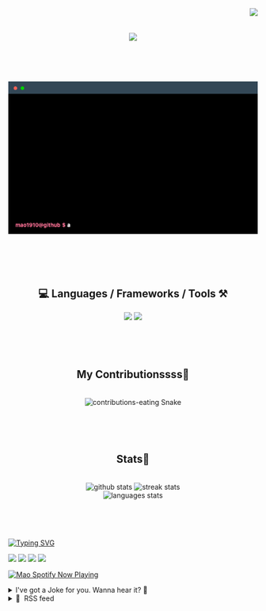 <!-- VISITOR BADGE -->
<!-- https://github.com/hehuapei/visitor-badge -->

<img align="right" src="https://visitor-badge.laobi.icu/badge?page_id=mao1910.mao1910&left_color=%2379DAF9&right_color=%23FE6E96" />


<!-- TYPING SVG -->
<!-- https://github.com/DenverCoder1/readme-typing-svg -->

<h1 align="center">
    <img src="https://readme-typing-svg.herokuapp.com/?font=Righteous&size=35&center=true&vCenter=true&width=500&height=70&color=FE6E96&font=poppins&duration=5000&lines=Hi+There!+👋;+I'm+Mao!;" />
</h1>

<br/>


<!-- ABOUT ME TERMINAL -->
<h1 align="center">
<img src="./assets/terminal-5.gif" alt="Terminal" />
</h1>

<br/><br/><br/>


<!-- TECHNOLOGIES LOGOS -->
<!-- https://github.com/tandpfun/skill-icons -->

<h2 align="center">💻 Languages / Frameworks / Tools ⚒️</h2>
<div align="center">
    <img src="https://skillicons.dev/icons?i=javascript,typescript,angular,react,html,css,scss,bootstrap,cs,java,spring" />
    <img src="https://skillicons.dev/icons?i=flutter,firebase,supabase,mysql,git,github,gitlab,vscode,idea,maven,figma" />
</div>

<br/><br/><br/>


<!-- CONTRIBUTIONS SNAKE GAME -->
<!-- https://github.com/Platane/snk -->

<div align="center">
  <h2> My Contributionssss🐍 </h2>
  <br>
  <img alt="contributions-eating Snake" src="https://raw.githubusercontent.com/mao1910/mao1910/output/github-contribution-grid-snake.svg" />

  <!-- Four lines below suggested by Planate for Dark mode-->
  <picture>
  <source media="(prefers-color-scheme: dark)" srcset="github-snake-dark.svg" />
  <source media="(prefers-color-scheme: light)" srcset="github-snake.svg" />
  </picture>
  
  <br/><br/><br/>
</div>


<!-- GITHUB STATS -->
<!-- https://github.com/DenverCoder1/github-readme-streak-stats --> <!--  My Vercel -->
<!-- https://github.com/anuraghazra/github-readme-stats --> <!--  My own Vercel -->

<h2 align="center"> Stats📝 </h2>
  <br>
<div align=center>
  <img width=429 src="https://github-readme-stats-mao1910.vercel.app/api?username=mao1910&count_private=true&show_icons=true&theme=dracula&rank_icon=github&hide=contribs&border_radius=10&border_color=79DAF9" alt="github stats"/>
  <img width=396 src="https://github-readme-streak-stats-2235.vercel.app?user=mao1910&count_private=true&theme=dracula&currStreakNum=79DAF9&currStreakLabel=FE6E96&border_radius=10&border=79DAF9" alt="streak stats"/>
  <br/>
  <img src="https://github-readme-stats-mao1910.vercel.app/api/top-langs/?username=mao1910&layout=compact&theme=dracula&border_radius=10&size_weight=0.5&count_weight=0.5&border_color=79DAF9" alt="languages stats" />
</div>

<br/><br/><br/>


<!-- FOOTER -->
<!-- https://github.com/DenverCoder1/readme-typing-svg -->
<!-- https://readme-typing-svg.demolab.com/demo/ -->

<a href="https://git.io/typing-svg"><img src="https://readme-typing-svg.demolab.com?font=Poppins&pause=1000&color=FE6E96&width=535&lines=Thanks+for+dropping+by!;Feel+free+to+check+any+of+the+Socials+below+%F0%9F%91%87;Or+the+Joke+Of+The+Day+if+you're+down+for+a+giggle+%F0%9F%98%9D;Hope+to+see+you+again+%F0%9F%91%8A;Uh%3F+You're+still+here%3F;Well...+I'm+running+out+of+things+to+say...;Tell+you+what%2C+due+to+your+effort+and+perseverance%2C;I+shall+present+you+with+a+short+poem%3A;%22To+code%2C+or+not+to+code%2C+that+is+the+question%3A;Whether+'tis+nobler+in+the+IDE+to+debug;The+errors+and+issues+of+outrageous+software%2C;Or+to+take+up+the+keyboard+against+a+sea+of+bugs;And+by+coding%2C+end+them.%22;by+William+Shakespeare%2C+probably.+;Pretty+sure+that's+Hamlet's.;Alrighty%2C+this+has+been+fun.;But+I'll+restart+the+loop+now...+see+ya+soon!" alt="Typing SVG" /></a>


<!--  SOCIAL NETWORKS -->
<!-- https://github.com/alexandresanlim/Badges4-README.md-Profile -->

  <div> 
    <a href="https://www.deviantart.com/madeinkobaia/art/my-profile-is-under-construction-265626465" target="_blank"><img src="https://img.shields.io/badge/-LinkedIn-%230077B5?style=for-the-badge&logo=linkedin&logoColor=white" target="_blank"></a> <!-- ADD LINKEDIN PROFILE -->
    <a href = "https://www.nicepng.com/ourpic/u2q8o0t4t4r5o0r5_website-under-construction-png-graphic-transparent-website-under/"><img src="https://img.shields.io/badge/Portfolio-4285F4?style=for-the-badge&logo=Google-chrome&logoColor=white" target="_blank"></a> <!-- ADD PORTFOLIO WEBSITE -->
    <a href="https://discord.gg" target="_blank"><img src="https://img.shields.io/badge/Discord-7289DA?style=for-the-badge&logo=discord&logoColor=white" target="_blank"></a> <!-- ADD DISCORD --> <!-- User or Server? -->
    <a href = "mailto:mao1910dev@gmail.com"><img src="https://img.shields.io/badge/Gmail-D14836?style=for-the-badge&logo=gmail&logoColor=white" target="_blank"></a>
  </div>


<!-- SPOTIFY PLAYING-->
<!-- https://github.com/novatorem/novatorem --> <!-- My own Vercel deployment-->

[<img width=438px src="https://spotify-now-playing-git-main-mao1910.vercel.app//api/spotify/?border_color=FE6E96" alt="Mao Spotify Now Playing" />](https://open.spotify.com/user/31542et242zglhf42ydrtqgvuvde)


<!-- JOKE OF THE DAY -->
<!-- https://github.com/ABSphreak/readme-jokes --> <!-- My own Vercel deployment-->

<details>
<summary>I've got a Joke for you. Wanna hear it? 🙈</summary>

<br/>

 <tr>
 <td style="padding-top:4px"><img src = "https://readme-jokes-git-master-mao1910.vercel.app/api?&theme=dracula"></td>
 </tr>

</details>


<!-- RSS FEED -->
<!-- https://github.com/gautamkrishnar/blog-post-workflow -->

<details>
<summary>📕 &nbsp;RSS feed</summary>

<br/>


<!-- BLOG-POST-LIST:START -->
 #### - [Handling state between multiple processes with elixir](https://dev.to/cherryramatis/handling-state-between-multiple-instances-with-elixir-4jm1) 
 <details><summary>Article</summary> <p>Elixir works <strong>really</strong> well for concurrent code because of it's functional nature and ability to run in multiple processes, but how we handle state when our code is running all over the place? Well, there is some techniques and in this article we'll learn more about it together shall we?</p>

<h2>
  
  
  Table of contents
</h2>

<ul>
<li>What is a process? How to use it with send and receive</li>
<li>Incrementing our experience with tasks</li>
<li>Designing state with the agent wrapper</li>
<li>Conclusion</li>
</ul>

<h2>
  
  
  What is a process? How to use it with send and receive
</h2>

<p><a href="https://res.cloudinary.com/practicaldev/image/fetch/s--mogwGzfN--/c_limit%2Cf_auto%2Cfl_progressive%2Cq_auto%2Cw_800/https://github.com/cherryramatisdev/public_zet/assets/86631177/725725cb-003e-4659-943a-c7978e74281c" class="article-body-image-wrapper"><img src="https://res.cloudinary.com/practicaldev/image/fetch/s--mogwGzfN--/c_limit%2Cf_auto%2Cfl_progressive%2Cq_auto%2Cw_800/https://github.com/cherryramatisdev/public_zet/assets/86631177/725725cb-003e-4659-943a-c7978e74281c" alt="image" width="496" height="364"></a></p>

<p>Processes are the answer from Elixir to concurrent programming; they're basically a continuous-running node that can send and receive messages. In fact, every function in Elixir runs inside a process. Although this sounds really expensive, it's <strong>super</strong> lightweight compared to threads in other languages, which empowers us developers to build incredibly scalable software with hundreds of processes running at the same time. Another great advantage of using this specifically with the Elixir language is that this language is built on top of immutability and other functional programming concepts, so we can trust that these functions are running completely isolated and without changing or maintaining global state.</p>

<p>The basic way of seeing a process in action is by using the <code>spawn</code> function, with that we can execute a function in a process and get the <em>pid</em> of it.<br>
</p>

<div class="highlight js-code-highlight">
<pre class="highlight elixir"><code><span class="n">iex</span><span class="p">(</span><span class="mi">3</span><span class="p">)</span><span class="o">&gt;</span> <span class="n">pid</span> <span class="o">=</span> <span class="n">spawn</span><span class="p">(</span><span class="k">fn</span> <span class="o">-&gt;</span> <span class="no">IO</span><span class="o">.</span><span class="n">puts</span><span class="p">(</span><span class="s2">"teste"</span><span class="p">)</span> <span class="k">end</span><span class="p">)</span>
<span class="n">teste</span>
<span class="c1">#PID&lt;0.111.0&gt;</span>
<span class="n">iex</span><span class="p">(</span><span class="mi">4</span><span class="p">)</span><span class="o">&gt;</span> <span class="n">pid</span>
<span class="c1">#PID&lt;0.111.0&gt;</span>
<span class="n">iex</span><span class="p">(</span><span class="mi">5</span><span class="p">)</span><span class="o">&gt;</span> <span class="no">Process</span><span class="o">.</span><span class="n">alive?</span><span class="p">(</span><span class="n">pid</span><span class="p">)</span>
<span class="no">false</span>
<span class="n">iex</span><span class="p">(</span><span class="mi">6</span><span class="p">)</span><span class="o">&gt;</span>
</code></pre>

</div>



<p>As you can see from the return of <code>Process.alive?(pid)</code> this process is already dead once it runs correctly, but we can easily add a sleep function to check this mechanism:<br>
</p>

<div class="highlight js-code-highlight">
<pre class="highlight elixir"><code><span class="n">iex</span><span class="p">(</span><span class="mi">2</span><span class="p">)</span><span class="o">&gt;</span> <span class="n">pid</span> <span class="o">=</span> <span class="n">spawn</span><span class="p">(</span><span class="k">fn</span> <span class="o">-&gt;</span> <span class="ss">:timer</span><span class="o">.</span><span class="n">sleep</span><span class="p">(</span><span class="mi">10000</span><span class="p">);</span> <span class="no">IO</span><span class="o">.</span><span class="n">puts</span><span class="p">(</span><span class="s2">"teste"</span><span class="p">)</span> <span class="k">end</span><span class="p">)</span>
<span class="c1">#PID&lt;0.111.0&gt;</span>
<span class="n">iex</span><span class="p">(</span><span class="mi">3</span><span class="p">)</span><span class="o">&gt;</span> <span class="no">Process</span><span class="o">.</span><span class="n">alive?</span><span class="p">(</span><span class="n">pid</span><span class="p">)</span>
<span class="no">true</span>
<span class="n">teste</span>
<span class="n">iex</span><span class="p">(</span><span class="mi">4</span><span class="p">)</span><span class="o">&gt;</span> <span class="no">Process</span><span class="o">.</span><span class="n">alive?</span><span class="p">(</span><span class="n">pid</span><span class="p">)</span>
<span class="no">false</span>
<span class="n">iex</span><span class="p">(</span><span class="mi">5</span><span class="p">)</span><span class="o">&gt;</span>
</code></pre>

</div>



<p>Since we're sleeping for 10 seconds, the process is alive until it runs out after the sleep function and dies. Cool right? It's important to know that <em>our main program did not hang</em>, it simply put the function in a process and forgot about it. This allows us to create really modular and performant code that runs on multiple nodes.</p>

<p>Besides spawning functions in a process, we can transition information between processes using the functions <code>send</code> and the <code>receive</code> block, as shown below:<br>
</p>

<div class="highlight js-code-highlight">
<pre class="highlight elixir"><code><span class="n">iex</span><span class="p">(</span><span class="mi">1</span><span class="p">)</span><span class="o">&gt;</span> <span class="k">defmodule</span> <span class="no">Listener</span> <span class="k">do</span>
<span class="o">...</span><span class="p">(</span><span class="mi">1</span><span class="p">)</span><span class="o">&gt;</span> <span class="k">def</span> <span class="n">call</span> <span class="k">do</span>
<span class="o">...</span><span class="p">(</span><span class="mi">1</span><span class="p">)</span><span class="o">&gt;</span> <span class="k">receive</span> <span class="k">do</span>
<span class="o">...</span><span class="p">(</span><span class="mi">1</span><span class="p">)</span><span class="o">&gt;</span> <span class="p">{</span><span class="ss">:hello</span><span class="p">,</span> <span class="n">msg</span><span class="p">}</span> <span class="o">-&gt;</span> <span class="no">IO</span><span class="o">.</span><span class="n">puts</span><span class="p">(</span><span class="s2">"Received: </span><span class="si">#{</span><span class="n">msg</span><span class="si">}</span><span class="s2">"</span><span class="p">)</span>
<span class="o">...</span><span class="p">(</span><span class="mi">1</span><span class="p">)</span><span class="o">&gt;</span> <span class="k">end</span>
<span class="o">...</span><span class="p">(</span><span class="mi">1</span><span class="p">)</span><span class="o">&gt;</span> <span class="k">end</span>
<span class="o">...</span><span class="p">(</span><span class="mi">1</span><span class="p">)</span><span class="o">&gt;</span> <span class="k">end</span>
<span class="p">{</span><span class="ss">:module</span><span class="p">,</span> <span class="no">Listener</span><span class="p">,</span>
 <span class="o">&lt;&lt;</span><span class="mi">70</span><span class="p">,</span> <span class="mi">79</span><span class="p">,</span> <span class="mi">82</span><span class="p">,</span> <span class="mi">49</span><span class="p">,</span> <span class="mi">0</span><span class="p">,</span> <span class="mi">0</span><span class="p">,</span> <span class="mi">6</span><span class="p">,</span> <span class="mi">116</span><span class="p">,</span> <span class="mi">66</span><span class="p">,</span> <span class="mi">69</span><span class="p">,</span> <span class="mi">65</span><span class="p">,</span> <span class="mi">77</span><span class="p">,</span> <span class="mi">65</span><span class="p">,</span> <span class="mi">116</span><span class="p">,</span> <span class="mi">85</span><span class="p">,</span> <span class="mi">56</span><span class="p">,</span> <span class="mi">0</span><span class="p">,</span> <span class="mi">0</span><span class="p">,</span> <span class="mi">0</span><span class="p">,</span> <span class="mi">240</span><span class="p">,</span>
   <span class="mi">0</span><span class="p">,</span> <span class="mi">0</span><span class="p">,</span> <span class="mi">0</span><span class="p">,</span> <span class="mi">25</span><span class="p">,</span> <span class="mi">15</span><span class="p">,</span> <span class="mi">69</span><span class="p">,</span> <span class="mi">108</span><span class="p">,</span> <span class="mi">105</span><span class="p">,</span> <span class="mi">120</span><span class="p">,</span> <span class="mi">105</span><span class="p">,</span> <span class="mi">114</span><span class="p">,</span> <span class="mi">46</span><span class="p">,</span> <span class="mi">76</span><span class="p">,</span> <span class="mi">105</span><span class="p">,</span> <span class="mi">115</span><span class="p">,</span> <span class="mi">116</span><span class="p">,</span> <span class="mi">101</span><span class="p">,</span>
   <span class="mi">110</span><span class="p">,</span> <span class="mi">101</span><span class="p">,</span> <span class="mi">114</span><span class="p">,</span> <span class="mi">8</span><span class="p">,</span> <span class="mi">95</span><span class="p">,</span> <span class="mi">95</span><span class="p">,</span> <span class="mi">105</span><span class="p">,</span> <span class="mi">110</span><span class="p">,</span> <span class="mi">102</span><span class="p">,</span> <span class="mi">111</span><span class="p">,</span> <span class="o">...&gt;&gt;</span><span class="p">,</span> <span class="p">{</span><span class="ss">:call</span><span class="p">,</span> <span class="mi">0</span><span class="p">}}</span>
<span class="n">iex</span><span class="p">(</span><span class="mi">2</span><span class="p">)</span><span class="o">&gt;</span> <span class="n">pid</span> <span class="o">=</span> <span class="n">spawn</span><span class="p">(</span><span class="o">&amp;</span><span class="no">Listener</span><span class="o">.</span><span class="n">call</span><span class="o">/</span><span class="mi">0</span><span class="p">)</span>
<span class="c1">#PID&lt;0.115.0&gt;</span>
<span class="n">iex</span><span class="p">(</span><span class="mi">3</span><span class="p">)</span><span class="o">&gt;</span> <span class="n">send</span><span class="p">(</span><span class="n">pid</span><span class="p">,</span> <span class="p">{</span><span class="ss">:hello</span><span class="p">,</span> <span class="s2">"Hello World"</span><span class="p">})</span>
<span class="ss">Received:</span> <span class="no">Hello</span> <span class="no">World</span>
<span class="p">{</span><span class="ss">:hello</span><span class="p">,</span> <span class="s2">"Hello World"</span><span class="p">}</span>
<span class="n">iex</span><span class="p">(</span><span class="mi">4</span><span class="p">)</span><span class="o">&gt;</span>
</code></pre>

</div>



<p>Observe that we define a function that acts as a general listener using the <code>receive</code> block. This works as a switch case where we can pattern match and do a quick action, in this case, we're simply printing to <a href="https://dev.to/cherryramatis/linux-filters-how-to-streamline-text-like-a-boss-2dp4#what-is-stdin-and-stdout">STDOUT</a>. Once we spawn this listener, it's possible to use the returned <code>pid</code> to send information using the <code>send/2</code> function that expects a <code>PID</code> and a value as arguments.</p>

<p>That way, it's possible to keep state in an immutable and separate environment such as elixir.</p>

<h2>
  
  
  Incrementing our experience with tasks
</h2>

<p>The Task module offers an abstraction on top of the <code>spawn</code> function while adding support for asynchronous behavior, i.e., creating a function in a separate process and observing its behavior with wait functions. As you delve into Elixir, you'll discover that the <code>Task</code> module allows you to start a new process that executes a function and returns a task structure. With this structure in hand, you can easily get the value from this function using the <code>Task.await(task)</code> clause, as shown below:<br>
</p>

<div class="highlight js-code-highlight">
<pre class="highlight elixir"><code><span class="n">iex</span><span class="p">(</span><span class="mi">1</span><span class="p">)</span><span class="o">&gt;</span> <span class="n">task</span> <span class="o">=</span> <span class="no">Task</span><span class="o">.</span><span class="n">async</span><span class="p">(</span><span class="k">fn</span> <span class="o">-&gt;</span>
<span class="o">...</span><span class="p">(</span><span class="mi">1</span><span class="p">)</span><span class="o">&gt;</span>   <span class="no">IO</span><span class="o">.</span><span class="n">puts</span><span class="p">(</span><span class="s2">"Task is running"</span><span class="p">)</span>
<span class="o">...</span><span class="p">(</span><span class="mi">1</span><span class="p">)</span><span class="o">&gt;</span>   <span class="mi">42</span>
<span class="o">...</span><span class="p">(</span><span class="mi">1</span><span class="p">)</span><span class="o">&gt;</span> <span class="k">end</span><span class="p">)</span>
<span class="no">Task</span> <span class="n">is</span> <span class="n">running</span>
<span class="p">%</span><span class="no">Task</span><span class="p">{</span>
  <span class="ss">mfa:</span> <span class="p">{</span><span class="ss">:erlang</span><span class="p">,</span> <span class="ss">:apply</span><span class="p">,</span> <span class="mi">2</span><span class="p">},</span>
  <span class="ss">owner:</span> <span class="c1">#PID&lt;0.109.0&gt;,</span>
  <span class="ss">pid:</span> <span class="c1">#PID&lt;0.110.0&gt;,</span>
  <span class="ss">ref:</span> <span class="c1">#Reference&lt;0.0.13955.659691257.723058689.43945&gt;</span>
<span class="p">}</span>
<span class="n">iex</span><span class="p">(</span><span class="mi">2</span><span class="p">)</span><span class="o">&gt;</span> <span class="no">IO</span><span class="o">.</span><span class="n">puts</span> <span class="s2">"a code"</span>
<span class="n">a</span> <span class="n">code</span>
<span class="ss">:ok</span>
<span class="n">iex</span><span class="p">(</span><span class="mi">3</span><span class="p">)</span><span class="o">&gt;</span> <span class="n">answer_to_everything</span> <span class="o">=</span> <span class="no">Task</span><span class="o">.</span><span class="n">await</span><span class="p">(</span><span class="n">task</span><span class="p">)</span>
<span class="mi">42</span>
<span class="n">iex</span><span class="p">(</span><span class="mi">4</span><span class="p">)</span><span class="o">&gt;</span> <span class="n">answer_to_everything</span>
<span class="mi">42</span>
<span class="n">iex</span><span class="p">(</span><span class="mi">5</span><span class="p">)</span><span class="o">&gt;</span>
</code></pre>

</div>



<p>First we saw the <code>Task is running</code> message printed out, and then we got the task struct. Further, we could execute any code in between, and when we're ready, it's just a matter of using the <code>Task.await</code> function to retrieve the function return.</p>

<p>The Task module also provides a common interface for the regular <code>spawn</code> function called <code>start</code>, we can even reuse the code shown at the beginning with the new module abstraction:<br>
</p>

<div class="highlight js-code-highlight">
<pre class="highlight elixir"><code><span class="n">iex</span><span class="p">(</span><span class="mi">1</span><span class="p">)</span><span class="o">&gt;</span> <span class="k">defmodule</span> <span class="no">Listener</span> <span class="k">do</span>
<span class="o">...</span><span class="p">(</span><span class="mi">1</span><span class="p">)</span><span class="o">&gt;</span> <span class="k">def</span> <span class="n">call</span> <span class="k">do</span>
<span class="o">...</span><span class="p">(</span><span class="mi">1</span><span class="p">)</span><span class="o">&gt;</span> <span class="k">receive</span> <span class="k">do</span>
<span class="o">...</span><span class="p">(</span><span class="mi">1</span><span class="p">)</span><span class="o">&gt;</span> <span class="p">{</span><span class="ss">:print</span><span class="p">,</span> <span class="n">msg</span><span class="p">}</span> <span class="o">-&gt;</span> <span class="no">IO</span><span class="o">.</span><span class="n">puts</span><span class="p">(</span><span class="s2">"Received message: </span><span class="si">#{</span><span class="n">msg</span><span class="si">}</span><span class="s2">"</span><span class="p">)</span>
<span class="o">...</span><span class="p">(</span><span class="mi">1</span><span class="p">)</span><span class="o">&gt;</span> <span class="k">end</span>
<span class="o">...</span><span class="p">(</span><span class="mi">1</span><span class="p">)</span><span class="o">&gt;</span> <span class="k">end</span>
<span class="o">...</span><span class="p">(</span><span class="mi">1</span><span class="p">)</span><span class="o">&gt;</span> <span class="k">end</span>
<span class="p">{</span><span class="ss">:module</span><span class="p">,</span> <span class="no">Listener</span><span class="p">,</span>
 <span class="o">&lt;&lt;</span><span class="mi">70</span><span class="p">,</span> <span class="mi">79</span><span class="p">,</span> <span class="mi">82</span><span class="p">,</span> <span class="mi">49</span><span class="p">,</span> <span class="mi">0</span><span class="p">,</span> <span class="mi">0</span><span class="p">,</span> <span class="mi">6</span><span class="p">,</span> <span class="mi">244</span><span class="p">,</span> <span class="mi">66</span><span class="p">,</span> <span class="mi">69</span><span class="p">,</span> <span class="mi">65</span><span class="p">,</span> <span class="mi">77</span><span class="p">,</span> <span class="mi">65</span><span class="p">,</span> <span class="mi">116</span><span class="p">,</span> <span class="mi">85</span><span class="p">,</span> <span class="mi">56</span><span class="p">,</span> <span class="mi">0</span><span class="p">,</span> <span class="mi">0</span><span class="p">,</span> <span class="mi">0</span><span class="p">,</span> <span class="mi">245</span><span class="p">,</span>
   <span class="mi">0</span><span class="p">,</span> <span class="mi">0</span><span class="p">,</span> <span class="mi">0</span><span class="p">,</span> <span class="mi">26</span><span class="p">,</span> <span class="mi">15</span><span class="p">,</span> <span class="mi">69</span><span class="p">,</span> <span class="mi">108</span><span class="p">,</span> <span class="mi">105</span><span class="p">,</span> <span class="mi">120</span><span class="p">,</span> <span class="mi">105</span><span class="p">,</span> <span class="mi">114</span><span class="p">,</span> <span class="mi">46</span><span class="p">,</span> <span class="mi">76</span><span class="p">,</span> <span class="mi">105</span><span class="p">,</span> <span class="mi">115</span><span class="p">,</span> <span class="mi">116</span><span class="p">,</span> <span class="mi">101</span><span class="p">,</span>
   <span class="mi">110</span><span class="p">,</span> <span class="mi">101</span><span class="p">,</span> <span class="mi">114</span><span class="p">,</span> <span class="mi">8</span><span class="p">,</span> <span class="mi">95</span><span class="p">,</span> <span class="mi">95</span><span class="p">,</span> <span class="mi">105</span><span class="p">,</span> <span class="mi">110</span><span class="p">,</span> <span class="mi">102</span><span class="p">,</span> <span class="mi">111</span><span class="p">,</span> <span class="o">...&gt;&gt;</span><span class="p">,</span> <span class="p">{</span><span class="ss">:call</span><span class="p">,</span> <span class="mi">0</span><span class="p">}}</span>
<span class="n">iex</span><span class="p">(</span><span class="mi">2</span><span class="p">)</span><span class="o">&gt;</span> <span class="p">{</span><span class="ss">:ok</span><span class="p">,</span> <span class="n">pid</span><span class="p">}</span> <span class="o">=</span> <span class="no">Task</span><span class="o">.</span><span class="n">start</span><span class="p">(</span><span class="o">&amp;</span><span class="no">Listener</span><span class="o">.</span><span class="n">call</span><span class="o">/</span><span class="mi">0</span><span class="p">)</span>
<span class="p">{</span><span class="ss">:ok</span><span class="p">,</span> <span class="c1">#PID&lt;0.115.0&gt;}</span>
<span class="n">iex</span><span class="p">(</span><span class="mi">3</span><span class="p">)</span><span class="o">&gt;</span> <span class="n">send</span><span class="p">(</span><span class="n">pid</span><span class="p">,</span> <span class="p">{</span><span class="ss">:print</span><span class="p">,</span> <span class="s2">"Eat more fruits"</span><span class="p">})</span>
<span class="no">Received</span> <span class="ss">message:</span> <span class="no">Eat</span> <span class="n">more</span> <span class="n">fruits</span>
<span class="p">{</span><span class="ss">:print</span><span class="p">,</span> <span class="s2">"Eat more fruits"</span><span class="p">}</span>
</code></pre>

</div>



<p>It's useful to use the <code>Task</code> module because we can get a higher level of abstraction. You must have noticed that the interface for <code>Task.start</code> and <code>Task.async</code> is the same, right? Yeah, we can swap those and get the power of using <code>Task.await</code> and <code>Task.yield</code> on top of it, <em>that's the power of abstracting lower-level concepts!</em></p>

<h2>
  
  
  Designing state with the agent wrapper
</h2>

<p><a href="https://res.cloudinary.com/practicaldev/image/fetch/s--wGwyBGxy--/c_limit%2Cf_auto%2Cfl_progressive%2Cq_auto%2Cw_800/https://github.com/cherryramatisdev/public_zet/assets/86631177/306a155b-2cc1-4af7-8a52-7aa053bf5680" class="article-body-image-wrapper"><img src="https://res.cloudinary.com/practicaldev/image/fetch/s--wGwyBGxy--/c_limit%2Cf_auto%2Cfl_progressive%2Cq_auto%2Cw_800/https://github.com/cherryramatisdev/public_zet/assets/86631177/306a155b-2cc1-4af7-8a52-7aa053bf5680" alt="image" width="800" height="450"></a></p>

<p>The <code>Agent</code> module provides another layer of abstraction focused on controlling state between multiple instances of a process, it acts like a data structure for long-running interactions.</p>

<p>We can first start an agent instance with an initial value passed from a function return, as shown below:<br>
</p>

<div class="highlight js-code-highlight">
<pre class="highlight elixir"><code><span class="n">iex</span><span class="p">(</span><span class="mi">1</span><span class="p">)</span><span class="o">&gt;</span> <span class="p">{</span><span class="ss">:ok</span><span class="p">,</span> <span class="n">agent</span><span class="p">}</span> <span class="o">=</span> <span class="no">Agent</span><span class="o">.</span><span class="n">start_link</span><span class="p">(</span><span class="k">fn</span> <span class="o">-&gt;</span> <span class="p">[]</span> <span class="k">end</span><span class="p">)</span>
<span class="p">{</span><span class="ss">:ok</span><span class="p">,</span> <span class="c1">#PID&lt;0.110.0&gt;}</span>
<span class="n">iex</span><span class="p">(</span><span class="mi">2</span><span class="p">)</span><span class="o">&gt;</span> <span class="n">agent</span>
<span class="c1">#PID&lt;0.110.0&gt;</span>
<span class="n">iex</span><span class="p">(</span><span class="mi">3</span><span class="p">)</span><span class="o">&gt;</span>
</code></pre>

</div>



<p>As you can see, we get a <code>PID</code> just like the other abstractions, the difference here can be observed in the usage of other methods.</p>

<p>For example, we can update the original array by appending a value to it:<br>
</p>

<div class="highlight js-code-highlight">
<pre class="highlight elixir"><code><span class="n">iex</span><span class="p">(</span><span class="mi">3</span><span class="p">)</span><span class="o">&gt;</span> <span class="no">Agent</span><span class="o">.</span><span class="n">update</span><span class="p">(</span><span class="n">agent</span><span class="p">,</span> <span class="k">fn</span> <span class="n">list</span> <span class="o">-&gt;</span> <span class="p">[</span><span class="s2">"elixir"</span> <span class="o">|</span> <span class="n">list</span><span class="p">]</span> <span class="k">end</span><span class="p">)</span>
<span class="ss">:ok</span>
<span class="n">iex</span><span class="p">(</span><span class="mi">4</span><span class="p">)</span><span class="o">&gt;</span>
</code></pre>

</div>



<p><strong>That's the whole difference</strong> in this abstraction provided by the Agent module, we can continuously update a state by appending immutable functions as callbacks and reusing the same <code>PID</code>.</p>

<p>We can also return a particular value from the data structure by using the following function:<br>
</p>

<div class="highlight js-code-highlight">
<pre class="highlight elixir"><code><span class="n">iex</span><span class="p">(</span><span class="mi">4</span><span class="p">)</span><span class="o">&gt;</span> <span class="no">Agent</span><span class="o">.</span><span class="n">get</span><span class="p">(</span><span class="n">agent</span><span class="p">,</span> <span class="k">fn</span> <span class="n">list</span> <span class="o">-&gt;</span> <span class="n">list</span> <span class="k">end</span><span class="p">)</span>
<span class="p">[</span><span class="s2">"elixir"</span><span class="p">]</span>
<span class="n">iex</span><span class="p">(</span><span class="mi">5</span><span class="p">)</span><span class="o">&gt;</span>
</code></pre>

</div>



<p>See? It's as simple as returning the whole list from the callback function, you can imagine that it's possible to use any method from Elixir to filter down this list if wanted and keep iterating over the data structure.</p>

<h2>
  
  
  Conclusion
</h2>

<p>This is a simple introduction to this concept that is new for me, and I hope it's useful for anyone reading it! And in the next articles, we'll dive deeper into other topics in elixir, such as Gen Servers, Supervisors, etc. May the force be with you! 🍒</p>

 </details> 
 <hr /> 

 #### - [Which Developers Are in High Demand Now?](https://dev.to/devteam/which-developers-are-in-high-demand-now-5hga) 
 <details><summary>Article</summary> <p><em>Hey, hey, it's the Daily Byte! Over the next several days, we'll be talking about developer roles, success taits, and the future ahead.</em></p>

<blockquote>
<p>Share your observations on trending developer roles and the skills in high demand</p>
</blockquote>

<p>Follow the DEVteam for more discussions and online camaraderie!</p>


<div class="ltag__user ltag__user__id__1">
  <a href="/devteam" class="ltag__user__link profile-image-link">
    <div class="ltag__user__pic">
      <img src="https://res.cloudinary.com/practicaldev/image/fetch/s--DGMHY8k9--/c_limit%2Cf_auto%2Cfl_progressive%2Cq_auto%2Cw_800/https://res.cloudinary.com/practicaldev/image/fetch/s--DG4H-3cI--/c_fill%2Cf_auto%2Cfl_progressive%2Ch_150%2Cq_auto%2Cw_150/https://dev-to-uploads.s3.amazonaws.com/uploads/organization/profile_image/1/d908a186-5651-4a5a-9f76-15200bc6801f.jpg" alt="devteam image">
    </div>
  </a>
  <div class="ltag__user__content">
    <h2>
      <a href="/devteam" class="ltag__user__link">The DEV Team</a>
      Follow
    </h2>
    <div class="ltag__user__summary">
      <a href="/devteam" class="ltag__user__link">
        The team behind this very platform. 😄
      </a>
    </div>
  </div>
</div>
 

 </details> 
 <hr /> 

 #### - [Introducing NextJS Google Drive Directory: Simplifying Google Drive Navigation](https://dev.to/gbti/introducing-nextjs-google-drive-directory-simplifying-google-drive-navigation-4gc3) 
 <details><summary>Article</summary> <p>Hello Dev.to community,</p>

<p>If your company is like ours, you are using Google Drive to maintain a wide variety of documents including employee handbooks. Wouldn't it be nice to have focused access points for that body of knowledge? </p>

<p>We created a tool that will allow you to do just that. With a little setup, you can create a special portal into one of your personal or team drive directories, allowing for a directory-style navigation through the sub-folders and content as well as a contained search result engine for that directory. </p>

<p>If this sounds appealing to you, we got you covered and have built the foundational application to get started. </p>

<p>At the moment, it is even free to deploy to Vercel. No costs included. All you have to do is fork the repo, modify it to suit your API access credentials, and then deploy it. More on that below. </p>

<h2>
  
  
  Functionality
</h2>

<p>The NextJS Google Drive Directory simplifies Google Drive navigation by restricting the view to a single directory. This straightforward approach helps users locate and work on specific files more efficiently. Additionally, it offers a subdirectory navigation feature to facilitate easy movement between related files or folders.</p>

<p>For a hands-on demonstration, this <a href="https://www.youtube.com/watch?v=Fsatd2HkBxk">tutorial video</a> provides a comprehensive guide.</p>

<h2>
  
  
  Educational Value: Learn Google Drive API
</h2>

<p>Beyond its utility, the application also serves as a tutorial for those interested in learning how to interact with the Google Drive API. By studying the source code and following the project's documentation, you can gain practical insights into API integration and usage.</p>

<h2>
  
  
  Videos
</h2>

<h3>
  
  
  Localhost installation
</h3>

<p><a href="https://www.youtube.com/watch?v=Fsatd2HkBxk">https://www.youtube.com/watch?v=Fsatd2HkBxk</a></p>

<h3>
  
  
  Deployment to Vercel
</h3>

<p><a href="https://www.youtube.com/watch?v=fy0WG4J9jPA">https://www.youtube.com/watch?v=fy0WG4J9jPA</a></p>

<h2>
  
  
  Support and Community
</h2>

<p>If you find the application beneficial, there's an option to support its development through joining the <a href="https://gbti.io">GBTI private community</a>. </p>

<h2>
  
  
  Github
</h2>

<p>The <a href="https://github.com/gbti-labs/nextjs-google-drive-directory/">NextJS Google Drive Directory</a> is open source and available on GitHub.</p>

<p>Feel free to explore the application and share any feedback.</p>




<p>For more information, visit us on <a href="https://twitter.com/gbtilabs">Twitter</a>,  <a href="https://github.com/gbti-labs">GitHub</a></p>

<p><a href="https://gbti.io">Copyright © 2023 · All Rights Reserved · GBTI</a></p>

 </details> 
 <hr /> 

 #### - [Understanding Object-Oriented Programming (OOP) in TypeScript: Key Concepts and Practical Example](https://dev.to/frantchessico/understanding-object-oriented-programming-oop-in-typescript-key-concepts-and-practical-example-4e1a) 
 <details><summary>Article</summary> <p><strong>Introduction:</strong></p>

<p>Object-Oriented Programming (OOP) stands as one of the most widely embraced paradigms in TypeScript, as well as numerous other programming languages. TypeScript, recognized for its strong typing system, eagerly embraces the entire spectrum of essential OOP concepts, including classes, objects, inheritance, encapsulation, and polymorphism. In this article, we embark on a journey to delve deep into the realm of OOP within TypeScript, coupled with practical examples to reinforce our understanding.</p>

<p><strong>1. Classes:</strong></p>

<p>Classes serve as the bedrock upon which the edifice of Object-Oriented Programming is constructed. Within TypeScript, classes are crafted using the <code>class</code> keyword. Let's commence with a straightforward TypeScript class example:<br>
</p>

<div class="highlight js-code-highlight">
<pre class="highlight typescript"><code><span class="kd">class</span> <span class="nx">Person</span> <span class="p">{</span>
  <span class="nl">name</span><span class="p">:</span> <span class="kr">string</span><span class="p">;</span>
  <span class="nl">age</span><span class="p">:</span> <span class="kr">number</span><span class="p">;</span>

  <span class="kd">constructor</span><span class="p">(</span><span class="nx">name</span><span class="p">:</span> <span class="kr">string</span><span class="p">,</span> <span class="nx">age</span><span class="p">:</span> <span class="kr">number</span><span class="p">)</span> <span class="p">{</span>
    <span class="k">this</span><span class="p">.</span><span class="nx">name</span> <span class="o">=</span> <span class="nx">name</span><span class="p">;</span>
    <span class="k">this</span><span class="p">.</span><span class="nx">age</span> <span class="o">=</span> <span class="nx">age</span><span class="p">;</span>
  <span class="p">}</span>

  <span class="nx">greet</span><span class="p">()</span> <span class="p">{</span>
    <span class="nx">console</span><span class="p">.</span><span class="nx">log</span><span class="p">(</span><span class="s2">`Hello, my name is </span><span class="p">${</span><span class="k">this</span><span class="p">.</span><span class="nx">name</span><span class="p">}</span><span class="s2">, and I'm </span><span class="p">${</span><span class="k">this</span><span class="p">.</span><span class="nx">age</span><span class="p">}</span><span class="s2"> years old.`</span><span class="p">);</span>
  <span class="p">}</span>
<span class="p">}</span>

<span class="kd">const</span> <span class="nx">person1</span> <span class="o">=</span> <span class="k">new</span> <span class="nx">Person</span><span class="p">(</span><span class="dl">'</span><span class="s1">Alice</span><span class="dl">'</span><span class="p">,</span> <span class="mi">30</span><span class="p">);</span>
<span class="nx">person1</span><span class="p">.</span><span class="nx">greet</span><span class="p">();</span> <span class="c1">// Output: Hello, my name is Alice, and I'm 30 years old.</span>
</code></pre>

</div>



<p><strong>2. Objects:</strong></p>

<p>Objects manifest as instances of classes. The instantiation of a class begets an object. For instance, in the example provided, <code>person1</code> embodies an object of the <code>Person</code> class.</p>

<p><strong>3. Inheritance:</strong></p>

<p>Inheritance is a potent OOP concept, facilitated in TypeScript by the <code>extends</code> keyword. This allows for the creation of new classes that inherit attributes and behaviors from existing ones. Witness this in practice:<br>
</p>

<div class="highlight js-code-highlight">
<pre class="highlight typescript"><code><span class="kd">class</span> <span class="nx">Student</span> <span class="kd">extends</span> <span class="nx">Person</span> <span class="p">{</span>
  <span class="nl">course</span><span class="p">:</span> <span class="kr">string</span><span class="p">;</span>

  <span class="kd">constructor</span><span class="p">(</span><span class="nx">name</span><span class="p">:</span> <span class="kr">string</span><span class="p">,</span> <span class="nx">age</span><span class="p">:</span> <span class="kr">number</span><span class="p">,</span> <span class="nx">course</span><span class="p">:</span> <span class="kr">string</span><span class="p">)</span> <span class="p">{</span>
    <span class="k">super</span><span class="p">(</span><span class="nx">name</span><span class="p">,</span> <span class="nx">age</span><span class="p">);</span>
    <span class="k">this</span><span class="p">.</span><span class="nx">course</span> <span class="o">=</span> <span class="nx">course</span><span class="p">;</span>
  <span class="p">}</span>

  <span class="nx">greet</span><span class="p">()</span> <span class="p">{</span>
    <span class="nx">console</span><span class="p">.</span><span class="nx">log</span><span class="p">(</span><span class="s2">`Hello, I'm a student named </span><span class="p">${</span><span class="k">this</span><span class="p">.</span><span class="nx">name</span><span class="p">}</span><span class="s2">, and I'm studying </span><span class="p">${</span><span class="k">this</span><span class="p">.</span><span class="nx">course</span><span class="p">}</span><span class="s2">.`</span><span class="p">);</span>
  <span class="p">}</span>
<span class="p">}</span>

<span class="kd">const</span> <span class="nx">student1</span> <span class="o">=</span> <span class="k">new</span> <span class="nx">Student</span><span class="p">(</span><span class="dl">'</span><span class="s1">Bob</span><span class="dl">'</span><span class="p">,</span> <span class="mi">25</span><span class="p">,</span> <span class="dl">'</span><span class="s1">Computer Science</span><span class="dl">'</span><span class="p">);</span>
<span class="nx">student1</span><span class="p">.</span><span class="nx">greet</span><span class="p">();</span> <span class="c1">// Output: Hello, I'm a student named Bob, and I'm studying Computer Science.</span>
</code></pre>

</div>



<p><strong>4. Encapsulation:</strong></p>

<p>In TypeScript, control over the accessibility of class members is wielded through access modifiers like <code>public</code>, <code>private</code>, and <code>protected</code>. By default, members are public. Observe this principle in action:<br>
</p>

<div class="highlight js-code-highlight">
<pre class="highlight typescript"><code><span class="kd">class</span> <span class="nx">Animal</span> <span class="p">{</span>
  <span class="k">private</span> <span class="nx">name</span><span class="p">:</span> <span class="kr">string</span><span class="p">;</span>

  <span class="kd">constructor</span><span class="p">(</span><span class="nx">name</span><span class="p">:</span> <span class="kr">string</span><span class="p">)</span> <span class="p">{</span>
    <span class="k">this</span><span class="p">.</span><span class="nx">name</span> <span class="o">=</span> <span class="nx">name</span><span class="p">;</span>
  <span class="p">}</span>

  <span class="nx">getName</span><span class="p">()</span> <span class="p">{</span>
    <span class="k">return</span> <span class="k">this</span><span class="p">.</span><span class="nx">name</span><span class="p">;</span>
  <span class="p">}</span>
<span class="p">}</span>

<span class="kd">const</span> <span class="nx">animal1</span> <span class="o">=</span> <span class="k">new</span> <span class="nx">Animal</span><span class="p">(</span><span class="dl">'</span><span class="s1">Lion</span><span class="dl">'</span><span class="p">);</span>
<span class="nx">console</span><span class="p">.</span><span class="nx">log</span><span class="p">(</span><span class="nx">animal1</span><span class="p">.</span><span class="nx">getName</span><span class="p">());</span> <span class="c1">// Output: Lion</span>
<span class="nx">console</span><span class="p">.</span><span class="nx">log</span><span class="p">(</span><span class="nx">animal1</span><span class="p">.</span><span class="nx">name</span><span class="p">);</span> <span class="c1">// Error: Property 'name' is private and only accessible within class 'Animal'.</span>
</code></pre>

</div>



<p><strong>5. Polymorphism:</strong></p>

<p>Polymorphism, a cornerstone of OOP, enables the uniform treatment of objects from diverse classes. This feat is accomplished through inheritance and method overriding. The following example exemplifies polymorphism:<br>
</p>

<div class="highlight js-code-highlight">
<pre class="highlight typescript"><code><span class="c1">// Base Animal class</span>
<span class="kd">class</span> <span class="nx">Animal</span> <span class="p">{</span>
  <span class="kd">constructor</span><span class="p">(</span><span class="k">public</span> <span class="nx">name</span><span class="p">:</span> <span class="kr">string</span><span class="p">)</span> <span class="p">{}</span>

  <span class="nx">makeSound</span><span class="p">()</span> <span class="p">{</span>
    <span class="nx">console</span><span class="p">.</span><span class="nx">log</span><span class="p">(</span><span class="s2">`The animal </span><span class="p">${</span><span class="k">this</span><span class="p">.</span><span class="nx">name</span><span class="p">}</span><span class="s2"> makes a sound.`</span><span class="p">);</span>
  <span class="p">}</span>
<span class="p">}</span>

<span class="c1">// Class to represent a Dog</span>
<span class="kd">class</span> <span class="nx">Dog</span> <span class="kd">extends</span> <span class="nx">Animal</span> <span class="p">{</span>
  <span class="nx">makeSound</span><span class="p">()</span> <span class="p">{</span>
    <span class="nx">console</span><span class="p">.</span><span class="nx">log</span><span class="p">(</span><span class="s2">`</span><span class="p">${</span><span class="k">this</span><span class="p">.</span><span class="nx">name</span><span class="p">}</span><span class="s2"> barks: Woof! Woof!`</span><span class="p">);</span>
  <span class="p">}</span>
<span class="p">}</span>

<span class="c1">// Class to represent a Cat</span>
<span class="kd">class</span> <span class="nx">Cat</span> <span class="kd">extends</span> <span class="nx">Animal</span> <span class="p">{</span>
  <span class="nx">makeSound</span><span class="p">()</span> <span class="p">{</span>
    <span class="nx">console</span><span class="p">.</span><span class="nx">log</span><span class="p">(</span><span class="s2">`</span><span class="p">${</span><span class="k">this</span><span class="p">.</span><span class="nx">name</span><span class="p">}</span><span class="s2"> meows: Meow! Meow!`</span><span class="p">);</span>
  <span class="p">}</span>
<span class="p">}</span>

<span class="c1">// Function that takes an animal and makes it make a sound</span>
<span class="kd">function</span> <span class="nx">makeAnimalMakeSound</span><span class="p">(</span><span class="nx">animal</span><span class="p">:</span> <span class="nx">Animal</span><span class="p">)</span> <span class="p">{</span>
  <span class="nx">animal</span><span class="p">.</span><span class="nx">makeSound</span><span class="p">();</span>
<span class="p">}</span>

<span class="c1">// Creating instances of Dog and Cat</span>
<span class="kd">const</span> <span class="nx">dog</span> <span class="o">=</span> <span class="k">new</span> <span class="nx">Dog</span><span class="p">(</span><span class="dl">'</span><span class="s1">Rex</span><span class="dl">'</span><span class="p">);</span>
<span class="kd">const</span> <span class="nx">cat</span> <span class="o">=</span> <span class="k">new</span> <span class="nx">Cat</span><span class="p">(</span><span class="dl">'</span><span class="s1">Whiskers</span><span class="dl">'</span><span class="p">);</span>

<span class="c1">// Calling the function to make the animals make a sound</span>
<span class="nx">makeAnimalMakeSound</span><span class="p">(</span><span class="nx">dog</span><span class="p">);</span> <span class="c1">// Output: Rex barks: Woof! Woof!</span>
<span class="nx">makeAnimalMakeSound</span><span class="p">(</span><span class="nx">cat</span><span class="p">);</span> <span class="c1">// Output: Whiskers meows: Meow! Meow!</span>
</code></pre>

</div>



<blockquote>
<p><strong>Conclusion (Polymorphism Section):</strong></p>
</blockquote>

<p>Polymorphism, a central tenet of OOP, emerges as a potent tool for enhancing code flexibility and reusability. By forging class hierarchies and method overrides, a consistent approach is achieved when handling objects of diverse types. The example provided here elucidates how polymorphism simplifies code while fostering extensibility, a cornerstone of Object-Oriented Programming.</p>

<p><strong>Conclusion:</strong></p>

<p>Our exploration of Object-Oriented Programming in TypeScript unveils a world of code organization, reusability, and flexibility. These fundamental concepts lay the groundwork for crafting well-structured and adaptable codebases, essential for tackling intricate problem domains.</p>

 </details> 
 <hr /> 

 #### - [PHP Design Patterns: Active Record](https://dev.to/xxzeroxx/php-design-patterns-active-record-1i5) 
 <details><summary>Article</summary> <h2>
  
  
  What is Active Record?
</h2>

<p>Active Record is a design pattern that features a class that has both persistence methods and business methods.From the point of view of Object Orientation, this class ends up mixing many responsibilities, thus breaking the principle of single responsibility.</p>

<p><a href="https://res.cloudinary.com/practicaldev/image/fetch/s--IkiBO0aB--/c_limit%2Cf_auto%2Cfl_progressive%2Cq_auto%2Cw_800/https://dev-to-uploads.s3.amazonaws.com/uploads/articles/zxqwpenqjv9sborg8gsc.png" class="article-body-image-wrapper"><img src="https://res.cloudinary.com/practicaldev/image/fetch/s--IkiBO0aB--/c_limit%2Cf_auto%2Cfl_progressive%2Cq_auto%2Cw_800/https://dev-to-uploads.s3.amazonaws.com/uploads/articles/zxqwpenqjv9sborg8gsc.png" alt="Class Active Record" width="351" height="233"></a></p>

<p>So one way to solve this “problem” is to create a parent class that implements the persistence methods in a generic way, finally having a separation between the business methods and the persistence methods, this design pattern is known as <strong>Layer Supertype</strong>.</p>

<h2>
  
  
  Example
</h2>

<p>Next we will have an example of how Active Record works.</p>

<p><strong>Step 1 - Directory System:</strong><br>
</p>

<div class="highlight js-code-highlight">
<pre class="highlight plaintext"><code>📦Active_Record
 ┣ 📂class
 ┃ ┗ 📜Product.php
 ┣ 📂config
 ┃ ┗ 📜config.ini
 ┣ 📂database
 ┃ ┗ 📜product.db
 ┗ 📜index.php
</code></pre>

</div>



<p><strong>Step 2 - Database Config File:</strong><br>
</p>

<div class="highlight js-code-highlight">
<pre class="highlight shell"><code>host <span class="o">=</span> 
name <span class="o">=</span> database/product.db
user <span class="o">=</span> 
pass <span class="o">=</span> 
<span class="nb">type</span> <span class="o">=</span> sqlite
</code></pre>

</div>



<p><strong>Step 3 - Database:</strong><br>
</p>

<div class="highlight js-code-highlight">
<pre class="highlight sql"><code><span class="k">CREATE</span> <span class="k">TABLE</span> <span class="n">product</span><span class="p">(</span>
  <span class="n">id</span> <span class="nb">INTEGER</span> <span class="k">PRIMARY</span> <span class="k">KEY</span> <span class="k">NOT</span> <span class="k">NULL</span><span class="p">,</span>
  <span class="n">description</span> <span class="nb">TEXT</span><span class="p">,</span>
  <span class="n">stock</span> <span class="nb">FLOAT</span><span class="p">,</span>
  <span class="n">cost_price</span> <span class="nb">FLOAT</span><span class="p">,</span>
  <span class="n">sale_price</span> <span class="nb">FLOAT</span><span class="p">,</span>
  <span class="n">bar_code</span> <span class="nb">TEXT</span><span class="p">,</span>
  <span class="n">date_register</span> <span class="nb">DATE</span><span class="p">,</span>
  <span class="n">origin</span> <span class="nb">CHAR</span><span class="p">(</span><span class="mi">1</span><span class="p">)</span>
<span class="p">);</span>
</code></pre>

</div>



<p><strong>Step 5 - Product Class:</strong><br>
</p>

<div class="highlight js-code-highlight">
<pre class="highlight php"><code><span class="kd">class</span> <span class="nc">Product</span>
<span class="p">{</span>
    <span class="k">private</span> <span class="k">static</span> <span class="nv">$conn</span><span class="p">;</span>
    <span class="k">private</span> <span class="kt">mixed</span> <span class="nv">$data</span><span class="p">;</span>
<span class="p">}</span>
</code></pre>

</div>



<p>The <strong>conn</strong> property is static to maintain the value, so we don't need to open the same connection more than once.<br>
The <strong>data</strong> variable is defined as mixed, as it can take on several types.</p>

<ul>
<li>
<strong>setConnection</strong> method
</li>
</ul>

<div class="highlight js-code-highlight">
<pre class="highlight php"><code><span class="k">public</span> <span class="k">static</span> <span class="k">function</span> <span class="n">setConnection</span><span class="p">(</span><span class="kt">PDO</span> <span class="nv">$conn</span><span class="p">)</span>
<span class="p">{</span>  
    <span class="k">self</span><span class="o">::</span><span class="nv">$conn</span> <span class="o">=</span> <span class="nv">$conn</span><span class="p">;</span>
<span class="p">}</span>
</code></pre>

</div>



<p>setConnection receives a PDO connection as a parameter and stores it in the static attribute conn.</p>

<ul>
<li>
<strong>__get</strong> and <strong>__set</strong> methods
</li>
</ul>

<div class="highlight js-code-highlight">
<pre class="highlight php"><code><span class="k">public</span> <span class="k">function</span> <span class="n">__get</span><span class="p">(</span><span class="kt">String</span> <span class="nv">$prop</span><span class="p">):</span> <span class="kt">mixed</span>
<span class="p">{</span>  
    <span class="k">return</span> <span class="nv">$this</span><span class="o">-&gt;</span><span class="n">data</span><span class="p">[</span><span class="nv">$prop</span><span class="p">];</span>
<span class="p">}</span>

<span class="k">public</span> <span class="k">function</span> <span class="n">__set</span><span class="p">(</span><span class="kt">String</span> <span class="nv">$prop</span><span class="p">,</span> <span class="kt">mixed</span> <span class="nv">$value</span><span class="p">)</span>
<span class="p">{</span>
    <span class="nv">$this</span><span class="o">-&gt;</span><span class="n">data</span><span class="p">[</span><span class="n">prop</span><span class="p">]</span> <span class="o">=</span> <span class="nv">$value</span><span class="p">;</span>
<span class="p">}</span>
</code></pre>

</div>



<p><strong>__get</strong> is a magic method which is invoked when reading the value of a non-existent or inaccessible property, we receive the name of the property and pass it to the <strong>data</strong> attribute as the key.<br>
<strong>__set</strong> is a magic method which is invoked when writing a value to a non-existing or inaccessible property, we receive the name and value of the property respectively</p>

<ul>
<li>
<strong>find</strong> method
</li>
</ul>

<div class="highlight js-code-highlight">
<pre class="highlight php"><code><span class="k">public</span> <span class="k">static</span> <span class="k">function</span> <span class="n">find</span><span class="p">(</span><span class="kt">int</span> <span class="nv">$id</span><span class="p">):</span> <span class="kt">Product</span>
<span class="p">{</span>
    <span class="c1">// Store the SQL in a variable</span>
    <span class="nv">$sql</span> <span class="o">=</span> <span class="s2">"SELECT * FROM product WHERE id = :id"</span><span class="p">;</span>
    <span class="c1">// Print the SQL</span>
    <span class="k">print</span> <span class="s2">"</span><span class="si">{</span><span class="nv">$sql</span><span class="si">}</span><span class="s2"> &lt;br&gt;"</span><span class="p">;</span>
    <span class="c1">// perform the prepare method</span>
    <span class="nv">$result</span> <span class="o">=</span> <span class="k">self</span><span class="o">::</span><span class="nv">$conn</span><span class="o">-&gt;</span><span class="nf">prepare</span><span class="p">(</span><span class="nv">$sql</span><span class="p">);</span>
    <span class="c1">// Binds a parameter to the specified variable name</span>
    <span class="c1">// PDO::PARAM_INT Represents the SQL INTEGER data type</span>
    <span class="nv">$result</span><span class="o">-&gt;</span><span class="nf">bindParam</span><span class="p">(</span><span class="s1">':id'</span><span class="p">,</span> <span class="nv">$id</span><span class="p">,</span> <span class="no">PDO</span><span class="o">::</span><span class="no">PARAM_INT</span><span class="p">);</span>
    <span class="c1">// execute sql statement</span>
    <span class="nv">$result</span><span class="o">-&gt;</span><span class="nf">execute</span><span class="p">();</span>
    <span class="c1">// Fetches the next row and returns it as an object</span>
    <span class="c1">// __CLASS__ receives the name of the created class</span>
    <span class="k">return</span> <span class="nv">$result</span><span class="o">-&gt;</span><span class="nf">fetchObject</span><span class="p">(</span><span class="k">__CLASS__</span><span class="p">);</span>
<span class="p">}</span>
</code></pre>

</div>



<p>The find method receives an id as a parameter and returns an object of the Product class as a value</p>

<ul>
<li>
<strong>all</strong> method
</li>
</ul>

<div class="highlight js-code-highlight">
<pre class="highlight php"><code><span class="k">public</span> <span class="k">static</span> <span class="k">function</span> <span class="n">all</span><span class="p">(</span><span class="kt">String</span> <span class="nv">$filter</span> <span class="o">=</span> <span class="kc">null</span><span class="p">):</span> <span class="kt">array</span>
<span class="p">{</span>
    <span class="nv">$sql</span> <span class="o">=</span> <span class="s2">"SELECT * FROM product"</span><span class="p">;</span>

    <span class="c1">// checks if there is a filter</span>
    <span class="k">if</span><span class="p">(</span><span class="nv">$filter</span><span class="p">)</span>
    <span class="p">{</span>
      <span class="c1">// concatenate the filter to sql statement</span>
      <span class="nv">$sql</span> <span class="mf">.</span><span class="o">=</span> <span class="s2">" WHERE </span><span class="nv">$filter</span><span class="s2">"</span><span class="p">;</span>
    <span class="p">}</span>

    <span class="k">print</span> <span class="s2">"</span><span class="si">{</span><span class="nv">$sql</span><span class="si">}</span><span class="s2"> &lt;br&gt;"</span><span class="p">;</span>
    <span class="nv">$result</span> <span class="o">=</span> <span class="k">self</span><span class="o">::</span><span class="nv">$conn</span><span class="o">-&gt;</span><span class="nf">prepare</span><span class="p">(</span><span class="nv">$sql</span><span class="p">);</span>
    <span class="nv">$result</span><span class="o">-&gt;</span><span class="nf">execute</span><span class="p">();</span>
    <span class="c1">// Sets the remaining rows of a result set</span>
    <span class="c1">// PDO::FETCH_CLASS Returns a new instance of the requested class</span>
    <span class="k">return</span> <span class="nv">$result</span><span class="o">-&gt;</span><span class="nf">fetchALL</span><span class="p">(</span><span class="no">PDO</span><span class="o">::</span><span class="no">FETCH_CLASS</span><span class="p">,</span> <span class="k">__CLASS__</span><span class="p">);</span>

<span class="p">}</span>
</code></pre>

</div>



<p>the all method can receive a filter and return a array of objects as a value</p>

<ul>
<li>
<strong>delete</strong> method
</li>
</ul>

<div class="highlight js-code-highlight">
<pre class="highlight php"><code><span class="k">public</span> <span class="k">function</span> <span class="n">delete</span><span class="p">(</span><span class="kt">int</span> <span class="nv">$id</span><span class="p">,</span> <span class="kt">String</span> <span class="nv">$operator</span> <span class="o">=</span> <span class="s1">'='</span><span class="p">)</span>
<span class="p">{</span>  
    <span class="nv">$sql</span> <span class="o">=</span> <span class="s2">"DELETE FROM product WHERE id </span><span class="nv">$operator</span><span class="s2"> :id"</span><span class="p">;</span>
    <span class="k">print</span> <span class="s2">"</span><span class="si">{</span><span class="nv">$sql</span><span class="si">}</span><span class="s2"> &lt;br&gt;"</span><span class="p">;</span>
    <span class="nv">$result</span> <span class="o">=</span> <span class="k">self</span><span class="o">::</span><span class="nv">$conn</span><span class="o">-&gt;</span><span class="nf">prepare</span><span class="p">(</span><span class="nv">$sql</span><span class="p">);</span>             
    <span class="nv">$result</span><span class="o">-&gt;</span><span class="nf">bindParam</span><span class="p">(</span><span class="s1">':id'</span><span class="p">,</span> <span class="nv">$id</span><span class="p">,</span> <span class="no">PDO</span><span class="o">::</span><span class="no">PARAM_INT</span><span class="p">);</span>

    <span class="k">if</span><span class="p">(</span><span class="nv">$result</span><span class="o">-&gt;</span><span class="nf">execute</span><span class="p">())</span>
    <span class="p">{</span>
      <span class="c1">// returns an array indexed by column name as returned in your result set</span>
      <span class="k">return</span> <span class="nv">$result</span><span class="o">-&gt;</span><span class="nf">fetch</span><span class="p">(</span><span class="no">PDO</span><span class="o">::</span><span class="no">FETCH_ASSOC</span><span class="p">);</span>
    <span class="p">}</span>

<span class="p">}</span>
</code></pre>

</div>



<ul>
<li>
<strong>save</strong> method
</li>
</ul>

<div class="highlight js-code-highlight">
<pre class="highlight php"><code><span class="k">public</span> <span class="k">function</span> <span class="n">save</span><span class="p">()</span>
<span class="p">{</span>

    <span class="k">if</span><span class="p">(</span><span class="k">empty</span><span class="p">(</span><span class="nv">$this</span><span class="o">-&gt;</span><span class="n">data</span><span class="p">[</span><span class="s1">'id'</span><span class="p">]))</span>
    <span class="p">{</span>
      <span class="nv">$sql</span> <span class="o">=</span> <span class="s2">"INSERT INTO product (description, stock, cost_price, sale_price, bar_code, date_register, origin)
              VALUES (:description, :stock, :cost_price, :sale_price, :bar_code, :date_register, :origin)"</span><span class="p">;</span>
    <span class="p">}</span>
    <span class="k">else</span>
    <span class="p">{</span>
      <span class="nv">$sql</span> <span class="o">=</span> <span class="s2">"UPDATE product SET description = :description, stock = : stock, cost_price = :cost_price, sale_price = :sale_price,
              bar_code = :bar_code, date_register = :date_register, origin = :origin WHERE id = :id"</span><span class="p">;</span>
    <span class="p">}</span>

    <span class="k">print</span> <span class="nv">$sql</span><span class="p">;</span>
    <span class="nv">$result</span> <span class="o">=</span> <span class="k">self</span><span class="o">::</span><span class="nv">$conn</span><span class="o">-&gt;</span><span class="nf">prepare</span><span class="p">(</span><span class="nv">$sql</span><span class="p">);</span>
    <span class="k">return</span> <span class="nv">$result</span><span class="o">-&gt;</span><span class="nf">execute</span><span class="p">(</span><span class="nv">$this</span><span class="o">-&gt;</span><span class="n">data</span><span class="p">);</span>

<span class="p">}</span>
</code></pre>

</div>



<p>The save method performs both the save and update.</p>

<h2>
  
  
  Testing
</h2>



<div class="highlight js-code-highlight">
<pre class="highlight php"><code><span class="cp">&lt;?php</span>

  <span class="k">require_once</span> <span class="s1">'class/Produto.php'</span><span class="p">;</span>

  <span class="k">try</span>
  <span class="p">{</span>
    <span class="nv">$ini</span> <span class="o">=</span> <span class="nb">parse_ini_file</span><span class="p">(</span><span class="s1">'config/config.ini'</span><span class="p">);</span>
    <span class="nv">$name</span> <span class="o">=</span> <span class="nv">$ini</span><span class="p">[</span><span class="s1">'name'</span><span class="p">];</span>

    <span class="nv">$conn</span> <span class="o">=</span> <span class="k">new</span> <span class="nc">PDO</span><span class="p">(</span><span class="s1">'sqlite:'</span> <span class="mf">.</span> <span class="nv">$name</span><span class="p">);</span>
    <span class="nv">$conn</span><span class="o">-&gt;</span><span class="nf">setAttribute</span><span class="p">(</span><span class="no">PDO</span><span class="o">::</span><span class="no">ATTR_ERRMODE</span><span class="p">,</span><span class="no">PDO</span><span class="o">::</span><span class="no">ERRMODE_EXCEPTION</span><span class="p">);</span>

    <span class="nc">Product</span><span class="o">::</span><span class="nf">setConnection</span><span class="p">(</span><span class="nv">$conn</span><span class="p">);</span>

    <span class="nv">$product</span> <span class="o">=</span> <span class="k">new</span> <span class="nc">Product</span><span class="p">;</span>

  <span class="p">}</span>
  <span class="k">catch</span><span class="p">(</span><span class="nc">Exception</span> <span class="nv">$e</span><span class="p">)</span>
  <span class="p">{</span>
    <span class="k">print</span> <span class="nv">$e</span><span class="o">-&gt;</span><span class="nf">getMessage</span><span class="p">();</span>
  <span class="p">}</span>
</code></pre>

</div>



<ul>
<li>
<strong>INSERT</strong>
</li>
</ul>

<div class="highlight js-code-highlight">
<pre class="highlight php"><code>  <span class="nv">$product</span><span class="o">-&gt;</span><span class="n">description</span> <span class="o">=</span> <span class="s1">'Juice'</span><span class="p">;</span>
  <span class="nv">$product</span><span class="o">-&gt;</span><span class="n">stock</span> <span class="o">=</span> <span class="mi">8</span><span class="p">;</span>
  <span class="nv">$product</span><span class="o">-&gt;</span><span class="n">cost_price</span> <span class="o">=</span> <span class="mi">12</span><span class="p">;</span>
  <span class="nv">$product</span><span class="o">-&gt;</span><span class="n">sale_price</span> <span class="o">=</span> <span class="mi">18</span><span class="p">;</span>
  <span class="nv">$product</span><span class="o">-&gt;</span><span class="n">bar_code</span> <span class="o">=</span> <span class="s1">'123123123'</span><span class="p">;</span>
  <span class="nv">$product</span><span class="o">-&gt;</span><span class="n">origin</span> <span class="o">=</span> <span class="s1">'S'</span><span class="p">;</span>
  <span class="nv">$product</span><span class="o">-&gt;</span><span class="n">date_register</span> <span class="o">=</span> <span class="nb">date</span><span class="p">(</span><span class="s1">'Y-m-d'</span><span class="p">);</span>
  <span class="nv">$product</span><span class="o">-&gt;</span><span class="nf">save</span><span class="p">();</span>
</code></pre>

</div>



<ul>
<li>
<strong>UPDATE</strong>
</li>
</ul>

<div class="highlight js-code-highlight">
<pre class="highlight php"><code>  <span class="nv">$update</span> <span class="o">=</span> <span class="nc">Product</span><span class="o">::</span><span class="nf">find</span><span class="p">(</span><span class="mi">1</span><span class="p">);</span>
  <span class="nv">$update</span><span class="o">-&gt;</span><span class="n">description</span> <span class="o">=</span> <span class="s2">"Grape Juice"</span><span class="p">;</span>
  <span class="nv">$update</span><span class="o">-&gt;</span><span class="nf">save</span><span class="p">();</span>
</code></pre>

</div>



<ul>
<li>
<strong>ALL</strong>
</li>
</ul>

<div class="highlight js-code-highlight">
<pre class="highlight php"><code>  <span class="k">foreach</span><span class="p">(</span><span class="nc">Product</span><span class="o">::</span><span class="nf">all</span><span class="p">()</span> <span class="k">as</span> <span class="nv">$product</span><span class="p">)</span>
  <span class="p">{</span>
    <span class="k">print</span> <span class="nv">$product</span><span class="o">-&gt;</span><span class="n">description</span> <span class="mf">.</span> <span class="s1">' '</span><span class="p">;</span>
    <span class="k">print</span> <span class="nv">$product</span><span class="o">-&gt;</span><span class="n">cost_price</span> <span class="mf">.</span> <span class="s1">' '</span><span class="p">;</span>
    <span class="k">print</span> <span class="nv">$product</span><span class="o">-&gt;</span><span class="n">sale_price</span> <span class="mf">.</span> <span class="s2">"&lt;br&gt;"</span><span class="p">;</span>
  <span class="p">}</span>
</code></pre>

</div>



<p>If you have any questions, just leave a comment below.</p>

 </details> 
 <hr /> 
<!-- BLOG-POST-LIST:END -->
</table>
</details>


<!-- TODO
Change the 3stats boxes around, possibly two on top and one on bottom
Fix RSSfeed
Fix Spotify Playlists
Fix Socials [Portfolio, Discord, Linkedin]
In the future, add Public Repositories of Selected Projects
-->
